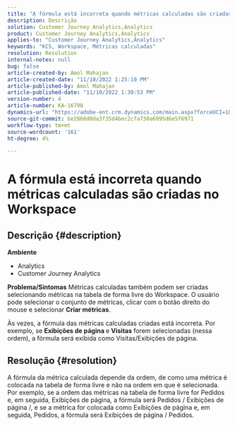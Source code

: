 ```yaml
---
title: "A fórmula está incorreta quando métricas calculadas são criadas a partir do Workspace"
description: Descrição
solution: Customer Journey Analytics,Analytics
product: Customer Journey Analytics,Analytics
applies-to: "Customer Journey Analytics,Analytics"
keywords: "KCS, Workspace, Métricas calculadas"
resolution: Resolution
internal-notes: null
bug: false
article-created-by: Amol Mahajan
article-created-date: "11/10/2022 1:25:10 PM"
article-published-by: Amol Mahajan
article-published-date: "11/10/2022 1:30:53 PM"
version-number: 4
article-number: KA-16798
dynamics-url: "https://adobe-ent.crm.dynamics.com/main.aspx?forceUCI=1&pagetype=entityrecord&etn=knowledgearticle&id=83b1fb14-fb60-ed11-9561-6045bd006268"
source-git-commit: be2860d0da3f35d4bec2cfa730a6995d6e5f6971
workflow-type: tm+mt
source-wordcount: '161'
ht-degree: 4%

---
```


# A fórmula está incorreta quando métricas calculadas são criadas no Workspace

## Descrição {#description}

<b>Ambiente</b>
- Analytics
- Customer Journey Analytics

<b>Problema/Sintomas</b>
Métricas calculadas também podem ser criadas selecionando métricas na tabela de forma livre do Workspace. O usuário pode selecionar o conjunto de métricas, clicar com o botão direito do mouse e selecionar <b>Criar métricas</b>.

Às vezes, a fórmula das métricas calculadas criadas está incorreta. Por exemplo, se <b>Exibições de página </b>e <b>Visitas</b> forem selecionadas (nessa ordem), a fórmula será exibida como Visitas/Exibições de página.


## Resolução {#resolution}


A fórmula da métrica calculada depende da ordem, de como uma métrica é colocada na tabela de forma livre e não na ordem em que é selecionada. Por exemplo, se a ordem das métricas na tabela de forma livre for Pedidos e, em seguida, Exibições de página, a fórmula será Pedidos / Exibições de página /, e se a métrica for colocada como Exibições de página e, em seguida, Pedidos, a fórmula será Exibições de página / Pedidos.
